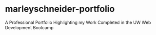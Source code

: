 # marleyschneider-portfolio
A Professional Portfolio Highlighting my Work Completed in the UW Web Development Bootcamp
